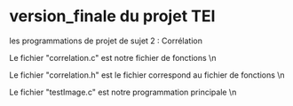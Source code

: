 # version_finale du projet TEI
les programmations de projet de sujet 2 : Corrélation 

Le fichier "correlation.c" est notre fichier de fonctions \n


Le fichier "correlation.h" est le fichier correspond au fichier de fonctions  \n


Le fichier "testImage.c" est notre programmation principale  \n


